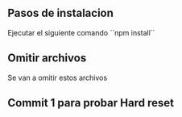 ## Pasos de instalacion 

Ejecutar el siguiente comando ´´npm install´´

## Omitir archivos 
Se van a omitir estos archivos

## Commit 1 para probar Hard reset